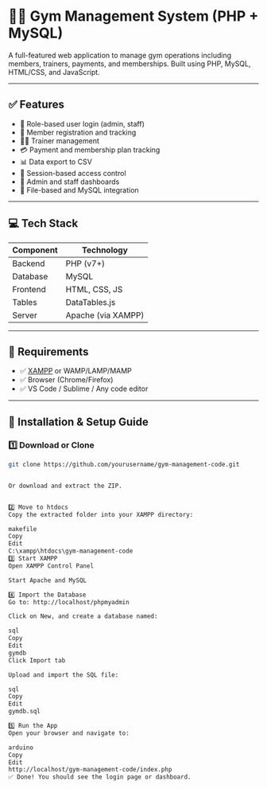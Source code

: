 # 🏋️‍♂️ Gym Management System (PHP + MySQL)

A full-featured web application to manage gym operations including members, trainers, payments, and memberships. Built using PHP, MySQL, HTML/CSS, and JavaScript.

---

## ✅ Features

- 👥 Role-based user login (admin, staff)
- 🧍 Member registration and tracking
- 🧑‍🏫 Trainer management
- 💳 Payment and membership plan tracking
- 📊 Data export to CSV
- 🔐 Session-based access control
- 🎨 Admin and staff dashboards
- 📄 File-based and MySQL integration

---

## 💻 Tech Stack

| Component | Technology         |
|----------|--------------------|
| Backend  | PHP (v7+)          |
| Database | MySQL              |
| Frontend | HTML, CSS, JS      |
| Tables   | DataTables.js      |
| Server   | Apache (via XAMPP) |

---

## 🧰 Requirements

- ✅ [XAMPP](https://www.apachefriends.org/index.html) or WAMP/LAMP/MAMP
- ✅ Browser (Chrome/Firefox)
- ✅ VS Code / Sublime / Any code editor

---

## 🚀 Installation & Setup Guide

### 1️⃣ Download or Clone

```bash
git clone https://github.com/yourusername/gym-management-code.git


Or download and extract the ZIP.


2️⃣ Move to htdocs
Copy the extracted folder into your XAMPP directory:

makefile
Copy
Edit
C:\xampp\htdocs\gym-management-code
3️⃣ Start XAMPP
Open XAMPP Control Panel

Start Apache and MySQL

4️⃣ Import the Database
Go to: http://localhost/phpmyadmin 

Click on New, and create a database named:

sql
Copy
Edit
gymdb
Click Import tab

Upload and import the SQL file:

sql
Copy
Edit
gymdb.sql

5️⃣ Run the App
Open your browser and navigate to:

arduino
Copy
Edit
http://localhost/gym-management-code/index.php
✅ Done! You should see the login page or dashboard.

